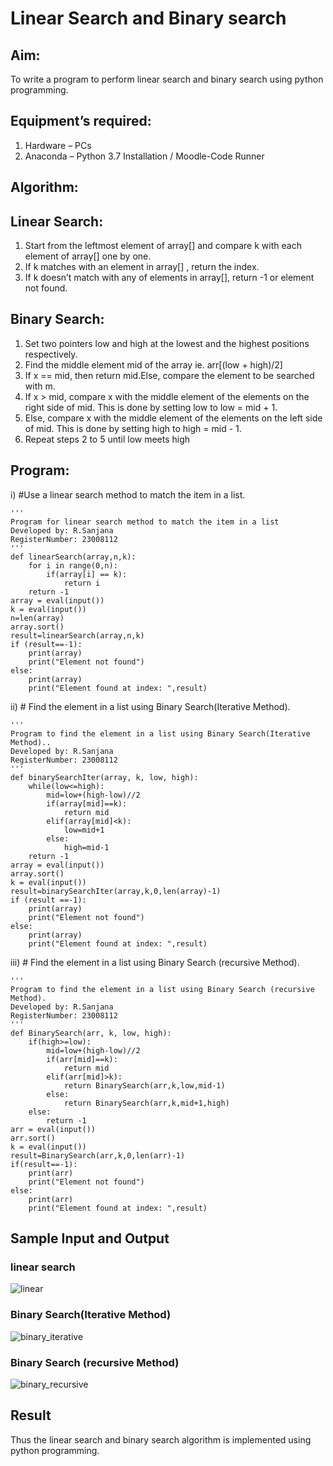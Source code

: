 # Linear Search and Binary search
## Aim:
To write a program to perform linear search and binary search using python programming.
## Equipment’s required:
1.	Hardware – PCs
2.	Anaconda – Python 3.7 Installation / Moodle-Code Runner
## Algorithm:
## Linear Search:
1.	Start from the leftmost element of array[] and compare k with each element of array[] one by one.
2.	If k matches with an element in array[] , return the index.
3.	If k doesn’t match with any of elements in array[], return -1 or element not found.
## Binary Search:
1.	Set two pointers low and high at the lowest and the highest positions respectively.
2.	Find the middle element mid of the array ie. arr[(low + high)/2]
3.	If x == mid, then return mid.Else, compare the element to be searched with m.
4.	If x > mid, compare x with the middle element of the elements on the right side of mid. This is done by setting low to low = mid + 1.
5.	Else, compare x with the middle element of the elements on the left side of mid. This is done by setting high to high = mid - 1.
6.	Repeat steps 2 to 5 until low meets high
## Program:
i)	#Use a linear search method to match the item in a list.
```
''' 
Program for linear search method to match the item in a list
Developed by: R.Sanjana
RegisterNumber: 23008112
'''
def linearSearch(array,n,k):
    for i in range(0,n):
        if(array[i] == k):
            return i
    return -1
array = eval(input())
k = eval(input())
n=len(array)
array.sort()
result=linearSearch(array,n,k)
if (result==-1):
    print(array)
    print("Element not found")
else:
    print(array)
    print("Element found at index: ",result)
```

ii)	# Find the element in a list using Binary Search(Iterative Method).
```
''' 
Program to find the element in a list using Binary Search(Iterative Method)..
Developed by: R.Sanjana
RegisterNumber: 23008112
'''
def binarySearchIter(array, k, low, high):
    while(low<=high):
        mid=low+(high-low)//2
        if(array[mid]==k):
            return mid
        elif(array[mid]<k):
            low=mid+1
        else:
            high=mid-1
    return -1
array = eval(input())
array.sort()
k = eval(input())
result=binarySearchIter(array,k,0,len(array)-1)
if (result ==-1):
    print(array)
    print("Element not found")
else:
    print(array)
    print("Element found at index: ",result)
```

iii)	# Find the element in a list using Binary Search (recursive Method).
```
''' 
Program to find the element in a list using Binary Search (recursive Method).
Developed by: R.Sanjana
RegisterNumber: 23008112
'''
def BinarySearch(arr, k, low, high):
    if(high>=low):
        mid=low+(high-low)//2
        if(arr[mid]==k):
            return mid
        elif(arr[mid]>k):
            return BinarySearch(arr,k,low,mid-1)
        else:
            return BinarySearch(arr,k,mid+1,high)
    else:
        return -1
arr = eval(input())
arr.sort()
k = eval(input())
result=BinarySearch(arr,k,0,len(arr)-1)
if(result==-1):
    print(arr)
    print("Element not found")
else:
    print(arr)
    print("Element found at index: ",result)
 ```
## Sample Input and Output
### linear search
![linear](https://github.com/23008112/Search-Algorithm/assets/138972470/fb99aec8-47a0-48ff-9aea-c0d2d4ac73cd)
### Binary Search(Iterative Method)
![binary_iterative](https://github.com/23008112/Search-Algorithm/assets/138972470/fb5e3dc4-8b8a-4a76-bfea-812ba4f26f76)
### Binary Search (recursive Method)
![binary_recursive](https://github.com/23008112/Search-Algorithm/assets/138972470/68c20126-2be8-4979-a1bf-8a417fb6e975)
## Result
Thus the linear search and binary search algorithm is implemented using python programming.
